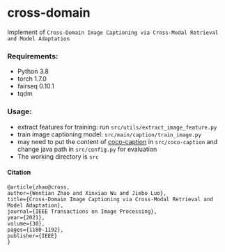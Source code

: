 # cross-domain

Implement of `Cross-Domain Image Captioning via Cross-Modal Retrieval`  <!-- linebreak -->
`and Model Adaptation`

### Requirements:
- Python 3.8
- torch 1.7.0
- fairseq 0.10.1
- tqdm 

### Usage:
  * extract features for training: run `src/utils/extract_image_feature.py`
  * train image captioning model: `src/main/caption/train_image.py`
  * may need to put the content of [coco-caption](https://github.com/tylin/coco-caption) in `src/coco-caption` and change java path in `src/config.py` for evaluation
  * The working directory is `src`
  
#### Citation
  ```
  @article{zhao@cross,
  author={Wentian Zhao and Xinxiao Wu and Jiebo Luo},
  title={Cross-Domain Image Captioning via Cross-Modal Retrieval and Model Adaptation}, 
  journal={IEEE Transactions on Image Processing}, 
  year={2021},
  volume={30},
  pages={1180-1192},
  publisher={IEEE}
  }
  ```

